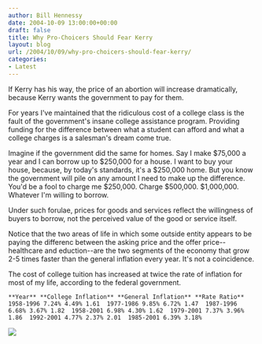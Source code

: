 ```yaml
---
author: Bill Hennessy
date: 2004-10-09 13:00:00+00:00
draft: false
title: Why Pro-Choicers Should Fear Kerry
layout: blog
url: /2004/10/09/why-pro-choicers-should-fear-kerry/
categories:
- Latest
---
```


If Kerry has his way, the price of an abortion will increase dramatically, because Kerry wants the government to pay for them.

For years I've maintained that the ridiculous cost of a college class is the fault of the government's insane college assistance program. Providing funding for the difference between what a student can afford and what a college charges is a salesman's dream come true.

Imagine if the government did the same for homes. Say I make $75,000 a year and I can borrow up to $250,000 for a house. I want to buy your house, because, by today's standards, it's a $250,000 home. But you know the government will pile on any amount I need to make up the difference. You'd be a fool to charge me $250,000. Charge $500,000. $1,000,000. Whatever I'm willing to borrow.

Under such forulae, prices for goods and services reflect the willingness of buyers to borrow, not the perceived value of the good or service itself.

Notice that the two areas of life in which some outside entity appears to be paying the differenc between the asking price and the offer price--healthcare and eduction--are the two segments of the economy that grow 2-5 times faster than the general inflation every year. It's not a coincidence. 

The cost of college tuition has increased at twice the rate of inflation for most of my life, according to the federal government.

    **Year** **College Inflation** **General Inflation** **Rate Ratio**  1958-1996 7.24% 4.49% 1.61  1977-1986 9.85% 6.72% 1.47  1987-1996 6.68% 3.67% 1.82  1958-2001 6.98% 4.30% 1.62  1979-2001 7.37% 3.96% 1.86  1992-2001 4.77% 2.37% 2.01  1985-2001 6.39% 3.18%   
![](https://blog.billhennessy.com/aggbug.aspx?PostID=534)

